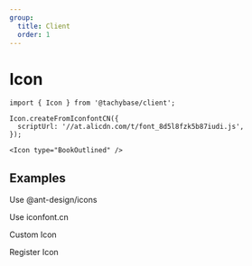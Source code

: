 ```yaml
---
group:
  title: Client
  order: 1
---
```


# Icon

```tsx | pure
import { Icon } from '@tachybase/client';

Icon.createFromIconfontCN({
  scriptUrl: '//at.alicdn.com/t/font_8d5l8fzk5b87iudi.js',
});

<Icon type="BookOutlined" />
```

## Examples

Use @ant-design/icons

<code src="./demos/antd-icon.tsx"></code>

Use iconfont.cn

<code src="./demos/iconfont.tsx"></code>

Custom Icon

<code src="./demos/custom-icon.tsx"></code>

Register Icon

<code src="./demos/register-icon.tsx"></code>
